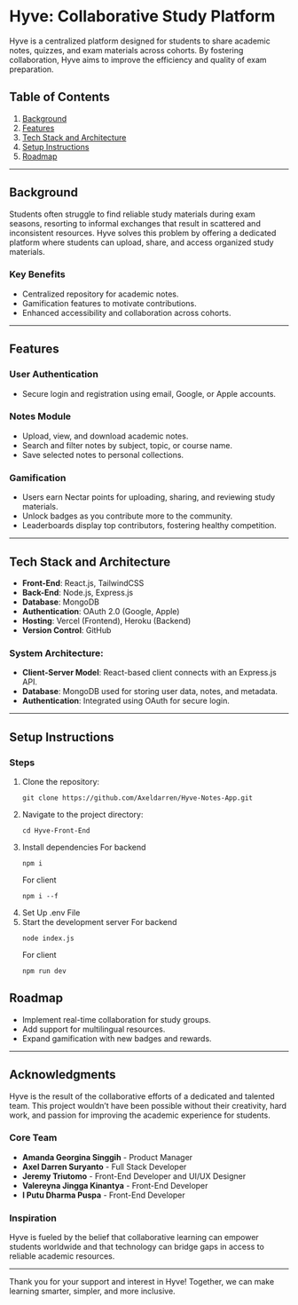 # Hyve: Collaborative Study Platform  
Hyve is a centralized platform designed for students to share academic notes, quizzes, and exam materials across cohorts. By fostering collaboration, Hyve aims to improve the efficiency and quality of exam preparation.  

## Table of Contents  
1. [Background](#background)  
2. [Features](#features)  
3. [Tech Stack and Architecture](#tech-stack-and-architecture)  
4. [Setup Instructions](#setup-instructions)  
5. [Roadmap](#roadmap)  

---

## Background  
Students often struggle to find reliable study materials during exam seasons, resorting to informal exchanges that result in scattered and inconsistent resources. Hyve solves this problem by offering a dedicated platform where students can upload, share, and access organized study materials.  

### Key Benefits  
- Centralized repository for academic notes.  
- Gamification features to motivate contributions.  
- Enhanced accessibility and collaboration across cohorts.  

---

## Features  

### User Authentication  
- Secure login and registration using email, Google, or Apple accounts.  

### Notes Module  
- Upload, view, and download academic notes.  
- Search and filter notes by subject, topic, or course name.  
- Save selected notes to personal collections.  

### Gamification  
- Users earn Nectar points for uploading, sharing, and reviewing study materials.  
- Unlock badges as you contribute more to the community.  
- Leaderboards display top contributors, fostering healthy competition.  

---

## Tech Stack and Architecture  

- **Front-End**: React.js, TailwindCSS  
- **Back-End**: Node.js, Express.js  
- **Database**: MongoDB  
- **Authentication**: OAuth 2.0 (Google, Apple)  
- **Hosting**: Vercel (Frontend), Heroku (Backend)  
- **Version Control**: GitHub  

### System Architecture:  
- **Client-Server Model**: React-based client connects with an Express.js API.  
- **Database**: MongoDB used for storing user data, notes, and metadata.  
- **Authentication**: Integrated using OAuth for secure login.  

---

## Setup Instructions

### Steps
1. Clone the repository:
   ```
   git clone https://github.com/Axeldarren/Hyve-Notes-App.git
   ```
2. Navigate to the project directory:
   ```
   cd Hyve-Front-End
   ```
4. Install dependencies
   For backend
   ```
   npm i
   ```
   For client
   ```
   npm i --f
   ```
5. Set Up .env File
6. Start the development server
   For backend
   ```
   node index.js
   ```
   For client
   ```
   npm run dev
   ```

## Roadmap
- Implement real-time collaboration for study groups.  
- Add support for multilingual resources.  
- Expand gamification with new badges and rewards.

---

## Acknowledgments  

Hyve is the result of the collaborative efforts of a dedicated and talented team. This project wouldn’t have been possible without their creativity, hard work, and passion for improving the academic experience for students.  

### Core Team  
- **Amanda Georgina Singgih** - Product Manager  
- **Axel Darren Suryanto** - Full Stack Developer  
- **Jeremy Triutomo** - Front-End Developer and UI/UX Designer  
- **Valereyna Jingga Kinantya** - Front-End Developer  
- **I Putu Dharma Puspa** - Front-End Developer

### Inspiration  
Hyve is fueled by the belief that collaborative learning can empower students worldwide and that technology can bridge gaps in access to reliable academic resources.  

---  

Thank you for your support and interest in Hyve! Together, we can make learning smarter, simpler, and more inclusive.  
